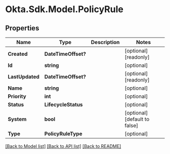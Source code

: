 # Okta.Sdk.Model.PolicyRule

## Properties

Name | Type | Description | Notes
------------ | ------------- | ------------- | -------------
**Created** | **DateTimeOffset?** |  | [optional] [readonly] 
**Id** | **string** |  | [optional] 
**LastUpdated** | **DateTimeOffset?** |  | [optional] [readonly] 
**Name** | **string** |  | [optional] 
**Priority** | **int** |  | [optional] 
**Status** | **LifecycleStatus** |  | [optional] 
**System** | **bool** |  | [optional] [default to false]
**Type** | **PolicyRuleType** |  | [optional] 

[[Back to Model list]](../README.md#documentation-for-models) [[Back to API list]](../README.md#documentation-for-api-endpoints) [[Back to README]](../README.md)

